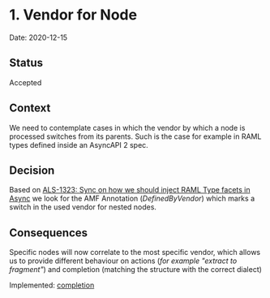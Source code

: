 # 1. Vendor for Node

Date: 2020-12-15

## Status

Accepted

## Context
We need to contemplate cases in which the vendor by which a node is processed switches from its parents.
Such is the case for example in RAML types defined inside an AsyncAPI 2 spec. 

## Decision

Based on [ALS-1323: Sync on how we should inject RAML Type facets in Async](https://www.mulesoft.org/jira/browse/ALS-1323) we look for the AMF Annotation (_DefinedByVendor_) which marks a switch in the used vendor for nested nodes.

## Consequences
Specific nodes will now correlate to the most specific vendor, which allows us to provide different behaviour on actions (_for example "extract to fragment"_) and completion (matching the structure with the correct dialect)

Implemented: [completion](../completion/0002-type-suggestion-by-vendor.md)